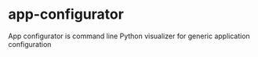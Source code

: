 # app-configurator
App configurator is command line Python visualizer for generic application configuration
